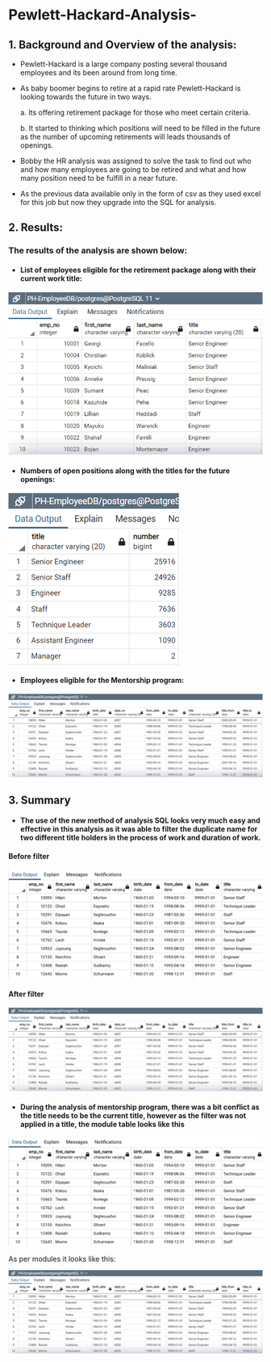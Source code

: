 # Pewlett-Hackard-Analysis-
## 1.	Background and Overview of the analysis:
* Pewlett-Hackard is a large company posting several thousand employees and its been around from long time.
* As baby boomer begins to retire at a rapid rate Pewlett-Hackard is looking towards the future in two ways.

     a.  Its offering retirement package for those who meet certain criteria.
     
     

     b. It started to thinking which positions will need to be filled in the future as the number of upcoming retirements will leads thousands of openings.
     
* Bobby the HR analysis was assigned to solve the task to find out who and how many employees are going to be retired and what and how many position need to be fulfill in a near future. 
* As the previous data available only in the form of csv as they used excel for this job but now they upgrade into the SQL for analysis. 

## 2. Results:
### The results of the analysis are shown below:
  * #### List of employees eligible for the retirement package along with their current work title:
  ![](https://github.com/Spandanson/Pewlett-Hackard-Analysis-/blob/master/Pewlett-Hackard%20Analysis/Resources/Employee%20eligble%20to%20retire%20with%20there%20current%20title.png)
  

* #### Numbers of open positions along with the titles for the future openings:

![](https://github.com/Spandanson/Pewlett-Hackard-Analysis-/blob/master/Pewlett-Hackard%20Analysis/Resources/no%20of%20open%20position%20need%20to%20hire%20in%20future.png)

* #### Employees eligible for the Mentorship program:
![](https://github.com/Spandanson/Pewlett-Hackard-Analysis-/blob/master/Pewlett-Hackard%20Analysis/Resources/List%20of%20person%20aligible%20for%20the%20mentorship.png)


## 3. Summary
* #### The use of the new method of analysis SQL looks very much easy and effective in this analysis as it was able to filter the duplicate name for two different title holders in the process of work and duration of work. 

#### Before filter
![](https://github.com/Spandanson/Pewlett-Hackard-Analysis-/blob/master/Pewlett-Hackard%20Analysis/Resources/data-Module-7-Challenge-Image-4.png)

#### After filter
![](https://github.com/Spandanson/Pewlett-Hackard-Analysis-/blob/master/Pewlett-Hackard%20Analysis/Resources/List%20of%20person%20aligible%20for%20the%20mentorship.png)

* #### During the analysis of mentorship program, there was a bit conflict as the title needs to be the current title, however as the filter was not applied in a title, the module table looks like this
![](https://github.com/Spandanson/Pewlett-Hackard-Analysis-/blob/master/Pewlett-Hackard%20Analysis/Resources/data-Module-7-Challenge-Image-4.png)

As per modules it looks like this:

![](https://github.com/Spandanson/Pewlett-Hackard-Analysis-/blob/master/Pewlett-Hackard%20Analysis/Resources/List%20of%20person%20aligible%20for%20the%20mentorship.png)

